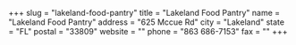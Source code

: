 +++
slug = "lakeland-food-pantry"
title = "Lakeland Food Pantry"
name = "Lakeland Food Pantry"
address = "625 Mccue Rd"
city = "Lakeland"
state = "FL"
postal = "33809"
website = ""
phone = "863 686-7153"
fax = ""
+++
